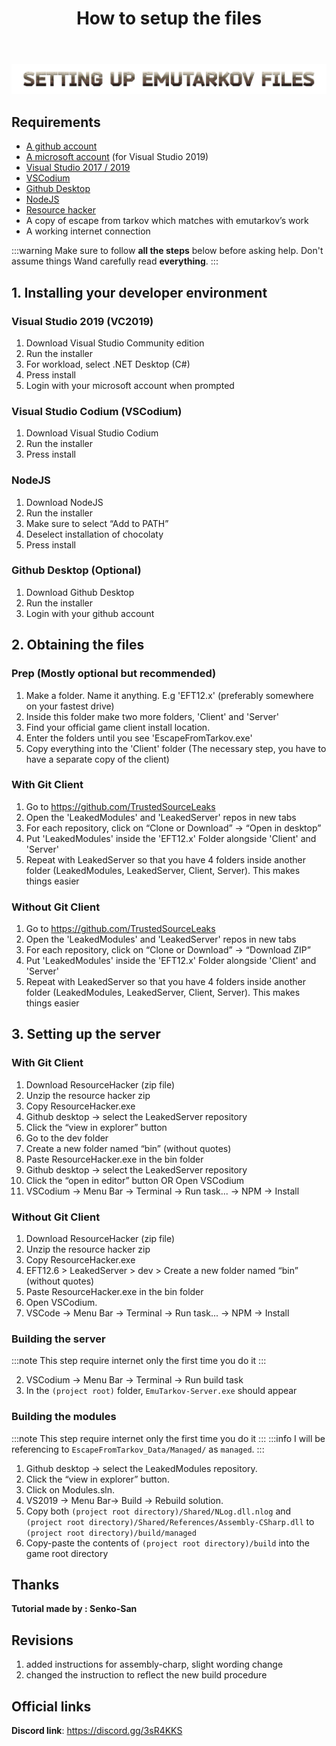 ﻿---
id: development-environment-setup
title: How to setup the files
sidebar_label: Tutorial - How to setup the files
---
![](/img/tutorials_settingup.png)

## Requirements

* [A github account](https://github.com/join)
* [A microsoft account](https://account.microsoft.com/account) (for Visual Studio 2019)
* [Visual Studio 2017 / 2019](https://visualstudio.microsoft.com/en/vs/community/)
* [VSCodium](https://vscodium.com/)
* [Github Desktop](https://desktop.github.com/)
* [NodeJS](https://nodejs.org/en/)
* [Resource hacker](http://angusj.com/resourcehacker/)
* A copy of escape from tarkov which matches with emutarkov’s work
* A working internet connection

:::warning
Make sure to follow **all the steps** below before asking help. Don't assume things Wand carefully read **everything**.
:::

## 1. Installing your developer environment

### Visual Studio 2019 (VC2019)
1. Download Visual Studio Community edition
2. Run the installer
3. For workload, select .NET Desktop (C#)
4. Press install
5. Login with your microsoft account when prompted

### Visual Studio Codium (VSCodium)
1. Download Visual Studio Codium
2. Run the installer
3. Press install

### NodeJS
1. Download NodeJS
2. Run the installer
3. Make sure to select “Add to PATH”
4. Deselect installation of chocolaty
5. Press install

### Github Desktop (Optional)
1. Download Github Desktop
2. Run the installer
3. Login with your github account


## 2. Obtaining the files

### Prep (Mostly optional but recommended)

1. Make a folder. Name it anything. E.g 'EFT12.x' (preferably somewhere on your fastest drive)
2. Inside this folder make two more folders, 'Client' and 'Server'
3. Find your official game client install location.
4. Enter the folders until you see 'EscapeFromTarkov.exe'
5. Copy everything into the 'Client' folder (The necessary step, you have to have a separate copy of the client)

### With Git Client

1. Go to https://github.com/TrustedSourceLeaks 
2. Open the 'LeakedModules' and 'LeakedServer' repos in new tabs
3. For each repository, click on “Clone or Download” -> “Open in desktop”
4. Put 'LeakedModules' inside the 'EFT12.x' Folder alongside 'Client' and 'Server'
5. Repeat with LeakedServer so that you have 4 folders inside another folder (LeakedModules, LeakedServer, Client, Server). This makes      things easier

### Without Git Client

1. Go to https://github.com/TrustedSourceLeaks 
2. Open the 'LeakedModules' and 'LeakedServer' repos in new tabs
3. For each repository, click on “Clone or Download” -> “Download ZIP”
4. Put 'LeakedModules' inside the 'EFT12.x' Folder alongside 'Client' and 'Server'
5. Repeat with LeakedServer so that you have 4 folders inside another folder (LeakedModules, LeakedServer, Client, Server). This makes      things easier

## 3. Setting up the server


### With Git Client

1. Download ResourceHacker (zip file)
2. Unzip the resource hacker zip
3. Copy ResourceHacker.exe
4. Github desktop -> select the LeakedServer repository
5. Click the “view in explorer” button
6. Go to the dev folder
7. Create a new folder named “bin” (without quotes)
8. Paste ResourceHacker.exe in the bin folder
9. Github desktop -> select the LeakedServer repository
10. Click the “open in editor” button OR Open VSCodium
11. VSCodium -> Menu Bar -> Terminal -> Run task... -> NPM -> Install


### Without Git Client

1. Download ResourceHacker (zip file)
2. Unzip the resource hacker zip
3. Copy ResourceHacker.exe
4. EFT12.6 > LeakedServer > dev > Create a new folder named “bin” (without quotes)
5. Paste ResourceHacker.exe in the bin folder
6. Open VSCodium.
7. VSCode -> Menu Bar -> Terminal -> Run task... -> NPM -> Install


### Building the server
:::note
This step require internet only the first time you do it
:::

2. VSCodium -> Menu Bar -> Terminal -> Run build task
2. In the `(project root)` folder, `EmuTarkov-Server.exe` should appear


### Building the modules

:::note
This step require internet only the first time you do it
:::
:::info
I will be referencing to `EscapeFromTarkov_Data/Managed/` as `managed`.
:::

1. Github desktop -> select the LeakedModules repository.
2. Click the “view in explorer” button.
3. Click on Modules.sln.
4. VS2019 -> Menu Bar-> Build -> Rebuild solution.
5. Copy both `(project root directory)/Shared/NLog.dll.nlog` and `(project root directory)/Shared/References/Assembly-CSharp.dll` to `(project root directory)/build/managed`
5. Copy-paste the contents of `(project root directory)/build` into the game root directory


## Thanks
**Tutorial made by : Senko-San**


## Revisions

1. added instructions for assembly-charp, slight wording change
2. changed the instruction to reflect the new build procedure


## Official links
**Discord link**: https://discord.gg/3sR4KKS
